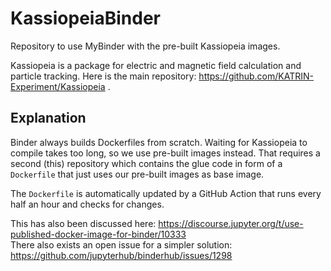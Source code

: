 # KassiopeiaBinder
Repository to use MyBinder with the pre-built Kassiopeia images.

Kassiopeia is a package for electric and magnetic field calculation and particle tracking. Here is the main repository: https://github.com/KATRIN-Experiment/Kassiopeia .

## Explanation

Binder always builds Dockerfiles from scratch. Waiting for Kassiopeia to compile takes too long, so we use pre-built images instead. That requires a second (this) repository which contains the glue code in form of a `Dockerfile` that just uses our pre-built images as base image.

The `Dockerfile` is automatically updated by a GitHub Action that runs every half an hour and checks for changes. 

This has also been discussed here: https://discourse.jupyter.org/t/use-published-docker-image-for-binder/10333  
There also exists an open issue for a simpler solution: https://github.com/jupyterhub/binderhub/issues/1298
